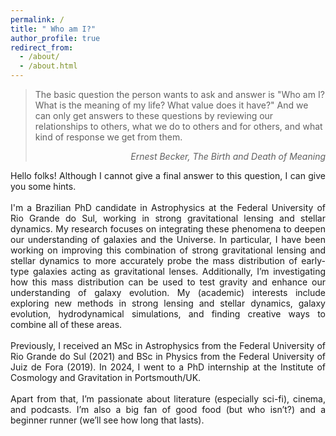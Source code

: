 ```yaml
---
permalink: /
title: " Who am I?"
author_profile: true
redirect_from: 
  - /about/
  - /about.html
---
```

<blockquote>
  <p>The basic question the person wants to ask and answer is "Who am I? What is the meaning of my life? What value does it have?" And we can only get answers to these questions by reviewing our relationships to others, what we do to others and for others, and what kind of response we get from them.</p>
    <div style="text-align: right"><cite>Ernest Becker, The Birth and Death of Meaning</cite></div>
</blockquote>

<div style="text-align: justify">
Hello folks! Although I cannot give a final answer to this question, I can give you some hints.<br><br>
I'm a Brazilian PhD candidate in Astrophysics at the Federal University of Rio Grande do Sul, working in strong gravitational lensing and stellar dynamics. My research focuses on integrating these phenomena  to deepen our understanding of galaxies and the Universe. In particular, I have been working on improving this combination of strong gravitational lensing and stellar dynamics to more accurately probe the mass distribution of early-type galaxies acting as gravitational lenses. Additionally, I’m investigating how this mass distribution can be used to test gravity and enhance our understanding of galaxy evolution. My (academic) interests include exploring new methods in strong lensing and stellar dynamics, galaxy evolution, hydrodynamical simulations, and finding creative ways to combine all of these areas.
<br><br>
Previously, I received an MSc in Astrophysics from the Federal University of Rio Grande do Sul (2021) and BSc in Physics from the Federal University of Juiz de Fora (2019). In 2024, I went to a PhD internship at the Institute of Cosmology and Gravitation in Portsmouth/UK.
<br><br>
Apart from that, I’m passionate about literature (especially sci-fi), cinema, and podcasts. I’m also a big fan of good food (but who isn’t?) and a beginner runner (we’ll see how long that lasts).
</div>
